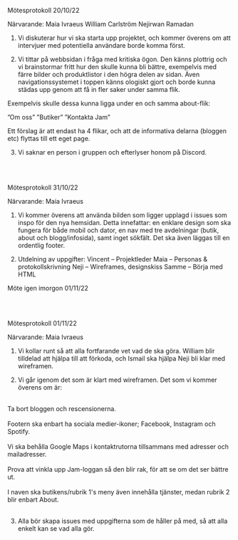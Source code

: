 Mötesprotokoll 20/10/22

Närvarande:
Maia Ivraeus
William Carlström
Nejirwan Ramadan

1. Vi diskuterar hur vi ska starta upp projektet, och kommer överens om att intervjuer med potentiella användare borde komma först.

2. Vi tittar på webbsidan i fråga med kritiska ögon. Den känns plottrig och vi brainstormar fritt hur den skulle kunna bli bättre, 
exempelvis med färre bilder och produktlistor i den högra delen av sidan. Även navigationssystemet i toppen känns ologiskt gjort 
och borde kunna städas upp genom att få in fler saker under samma flik.

Exempelvis skulle dessa kunna ligga under en och samma about-flik:

”Om oss” 
”Butiker” 
”Kontakta Jam” 

Ett förslag är att endast ha 4 flikar, och att de informativa delarna (bloggen etc) flyttas till ett eget page.

3. Vi saknar en person i gruppen och efterlyser honom på Discord.

<br><br>

Mötesprotokoll 31/10/22

Närvarande:	
Maia Ivraeus

1. Vi kommer överens att använda bilden som ligger upplagd i issues som inspo för den nya hemsidan. Detta innefattar: en enklare design som ska fungera för både mobil och dator, en nav med tre avdelningar (butik, about och blogg/infosida), samt inget sökfält. Det ska även läggas till en ordentlig footer.

2. Utdelning av uppgifter: 
	Vincent – Projektleder
	Maia – Personas & protokollskrivning
	Neji – Wireframes, designskiss
	Samme – Börja med HTML

Möte igen imorgon 01/11/22

<br><br>

Mötesprotokoll 01/11/22

Närvarande:
Maia Ivraeus


1. Vi kollar runt så att alla fortfarande vet vad de ska göra. William blir tilldelad att hjälpa till att förkoda, och Ismail ska hjälpa Neji bli klar med wireframen.

2. Vi går igenom det som är klart med wireframen. Det som vi kommer överens om är:
<br>
Ta bort bloggen och rescensionerna.
<br><br>
Footern ska enbart ha sociala medier-ikoner; Facebook, Instagram och Spotify.
<br><br>
Vi ska behålla Google Maps i kontaktrutorna tillsammans med adresser och mailadresser.
<br><br>
Prova att vinkla upp Jam-loggan så den blir rak, för att se om det ser bättre ut.
<br><br>
I naven ska butikens/rubrik 1's meny även innehålla tjänster, medan rubrik 2 blir enbart About.
<br><br>

3. Alla bör skapa issues med uppgifterna som de håller på med, så att alla enkelt kan se vad alla gör.
